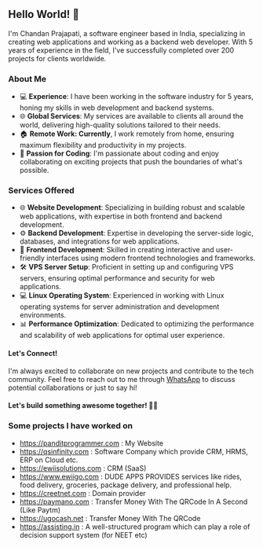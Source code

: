 ## Hello World! 👋
I'm Chandan Prajapati, a software engineer based in India, specializing in creating web applications and working as a backend web developer. With 5 years of experience in the field, I've successfully completed over 200 projects for clients worldwide.

### About Me
- 💻 **Experience**: I have been working in the software industry for 5 years, honing my skills in web development and backend systems.
- 🌐 **Global Services**: My services are available to clients all around the world, delivering high-quality solutions tailored to their needs.
- 🏠 **Remote Work: Currently**, I work remotely from home, ensuring maximum flexibility and productivity in my projects.
- 🚀 **Passion for Coding**: I'm passionate about coding and enjoy collaborating on exciting projects that push the boundaries of what's possible.

### Services Offered
- 🌐 **Website Development**: Specializing in building robust and scalable web applications, with expertise in both frontend and backend development.
- ⚙️ **Backend Development**: Expertise in developing the server-side logic, databases, and integrations for web applications.
- 🎨 **Frontend Development**: Skilled in creating interactive and user-friendly interfaces using modern frontend technologies and frameworks.
- 🛠️ **VPS Server Setup**: Proficient in setting up and configuring VPS servers, ensuring optimal performance and security for web applications.
- 💻 **Linux Operating System**: Experienced in working with Linux operating systems for server administration and development environments.
- 📊 **Performance Optimization**: Dedicated to optimizing the performance and scalability of web applications for optimal user experience.

#### Let's Connect!
I'm always excited to collaborate on new projects and contribute to the tech community. Feel free to reach out to me through [WhatsApp](https://api.whatsapp.com/send/?phone=+91%208340460297&text=Hi) to discuss potential collaborations or just to say hi!

#### Let's build something awesome together! 💪🚀

### Some projects I have worked on

- https://panditprogrammer.com : My Website
- https://qsinfinity.com : Software Company which provide CRM, HRMS, ERP on Cloud etc.
- https://ewiisolutions.com : CRM (SaaS)
- https://www.ewiigo.com : DUDE APPS PROVIDES services like rides, food delivery, groceries, package delivery, and professional help.
- https://creetnet.com : Domain provider
- https://paymano.com : Transfer Money With The QRCode In A Second (Like Paytm)
- https://ugocash.net : Transfer Money With The QRCode
- https://assisting.in : A well-structured program which can play a role of decision support system (for NEET etc)
